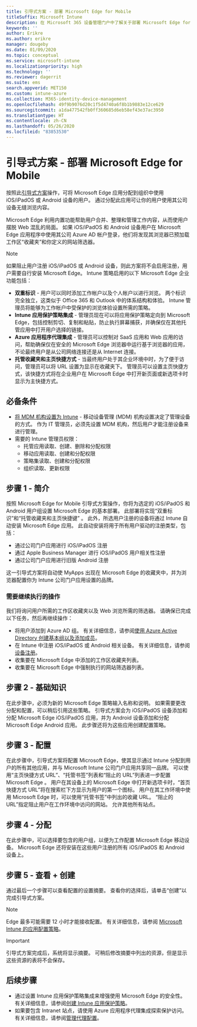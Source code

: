 ```yaml
---
title: 引导式方案 - 部署 Microsoft Edge for Mobile
titleSuffix: Microsoft Intune
description: 在 Microsoft 365 设备管理门户中了解关于部署 Microsoft Edge for Mobile 的引导式方案。
keywords: ''
author: Erikre
ms.author: erikre
manager: dougeby
ms.date: 01/09/2020
ms.topic: conceptual
ms.service: microsoft-intune
ms.localizationpriority: high
ms.technology: ''
ms.reviewer: dagerrit
ms.suite: ems
search.appverid: MET150
ms.custom: intune-azure
ms.collection: M365-identity-device-management
ms.openlocfilehash: 49f9b9076d20c1f5d4740a6f8b1b9883e12ce629
ms.sourcegitcommit: a1da477542fb0ff360685d6eb58ef43e37ac3950
ms.translationtype: HT
ms.contentlocale: zh-CN
ms.lasthandoff: 05/26/2020
ms.locfileid: "83853530"
---
```

# <a name="guided-scenario---deploy-microsoft-edge-for-mobile"></a>引导式方案 - 部署 Microsoft Edge for Mobile

按照此[引导式方案](guided-scenarios-overview.md)操作，可将 Microsoft Edge 应用分配到组织中使用 iOS/iPadOS 或 Android 设备的用户。 通过分配此应用可让你的用户使用其公司设备无缝浏览内容。

Microsoft Edge 利用内置功能帮助用户合并、整理和管理工作内容，从而使用户摆脱 Web 混乱的局面。 如果 iOS/iPadOS 和 Android 设备用户在 Microsoft Edge 应用程序中使用其公司 Azure AD 帐户登录，他们将发现其浏览器已预加载工作区“收藏夹”和你定义的网站筛选器。

> [!NOTE]
> 如果阻止用户注册 iOS/iPadOS 或 Android 设备，则此方案将不会启用注册，用户需要自行安装 Microsoft Edge。
Intune 策略启用的以下 Microsoft Edge 企业功能包括：

- **双重标识** - 用户可以同时添加工作帐户以及个人帐户以进行浏览。 两个标识完全独立，这类似于 Office 365 和 Outlook 中的体系结构和体验。 Intune 管理员将能够为工作帐户中受保护的浏览体验设置所需的策略。
- **Intune 应用保护策略集成** - 管理员现在可以将应用保护策略定向到 Microsoft Edge，包括控制剪切、复制和粘贴，防止执行屏幕捕获，并确保仅在其他托管应用中打开用户选择的链接。
- **Azure 应用程序代理集成** - 管理员可以控制对 SaaS 应用和 Web 应用的访问，帮助确保仅在安全的 Microsoft Edge 浏览器中运行基于浏览器的应用，不论最终用户是从公司网络连接还是从 Internet 连接。
- **托管收藏夹和主页快捷方式** - 当最终用户处于其企业环境中时，为了便于访问，管理员可以将 URL 设置为显示在收藏夹下。 管理员可以设置主页快捷方式，该快捷方式将在企业用户在 Microsoft Edge 中打开新页面或新选项卡时显示为主快捷方式。

## <a name="prerequisites"></a>必备条件

- [将 MDM 机构设置为 Intune](mdm-authority-set.md#set-mdm-authority-to-intune) - 移动设备管理 (MDM) 机构设置决定了管理设备的方式。 作为 IT 管理员，必须先设置 MDM 机构，然后用户才能注册设备来进行管理。
- 需要的 Intune 管理员权限：
  - 托管应用读取、创建、删除和分配权限
  - 移动应用读取、创建和分配权限
  - 策略集读取、创建和分配权限
  - 组织读取、更新权限

## <a name="step-1---introduction"></a>步骤 1 - 简介

按照 Microsoft Edge for Mobile 引导式方案操作，你将为选定的 iOS/iPadOS 和 Android 用户组设置 Microsoft Edge 的基本部署。 此部署将实现“双重标识”和“托管收藏夹和主页快捷键” 。 此外，所选用户注册的设备将通过 Intune 自动安装 Microsoft Edge 应用。 此自动安装将用于所有用户驱动的注册类型，包括：

- 通过公司门户应用进行 iOS/iPadOS 注册
- 通过 Apple Business Manager 进行 iOS/iPadOS 用户相关性注册
- 通过公司门户应用进行旧版 Android 注册

这一引导式方案将自动使 MyApps 出现在 Microsoft Edge 的收藏夹中，并为浏览器配置你为 Intune 公司门户应用设置的品牌。

### <a name="what-you-will-need-to-continue"></a>需要继续执行的操作

我们将询问用户所需的工作区收藏夹以及 Web 浏览所需的筛选器。 请确保已完成以下任务，然后再继续操作：

- 将用户添加到 Azure AD 组。 有关详细信息，请参阅[使用 Azure Active Directory 创建基本组以及添加成员](https://go.microsoft.com/fwlink/?linkid=2102458)。
- 在 Intune 中注册 iOS/iPadOS 或 Android 相关设备。 有关详细信息，请参阅[设备注册](https://go.microsoft.com/fwlink/?linkid=2102547)。
- 收集要在 Microsoft Edge 中添加的工作区收藏夹列表。
- 收集要在 Microsoft Edge 中强制执行的网站筛选器列表。

## <a name="step-2---basics"></a>步骤 2 - 基础知识

在此步骤中，必须为新的 Microsoft Edge 策略输入名称和说明。 如果需要更改分配和配置，可以稍后引用这些策略。 引导式方案会为 iOS/iPadOS 设备添加和分配 Microsoft Edge iOS/iPadOS 应用，并为 Android 设备添加和分配 Microsoft Edge Android 应用。 此步骤还将为这些应用创建配置策略。

## <a name="step-3---configuration"></a>步骤 3 - 配置

在此步骤中，引导式方案将配置 Microsoft Edge，使其显示通过 Intune 分配到用户的所有其他应用，并与 Microsoft Intune 公司门户应用共享同一品牌。 可以使用“主页快捷方式 URL”、“托管书签”列表和“阻止的 URL”列表进一步配置 Microsoft Edge  。 用户在其设备上的 Microsoft Edge 中打开新选项卡时，“首页快捷方式 URL”将在搜索栏下方显示为用户的第一个图标。 用户在其工作环境中使用 Microsoft Edge 时，可以使用“托管书签”中列出的收藏 URL。 “阻止的 URL”指定阻止用户在工作环境中访问的网站。 允许其他所有站点。

## <a name="step-4---assignments"></a>步骤 4 - 分配

在此步骤中，可以选择要包含的用户组，以便为工作配置 Microsoft Edge 移动设备。 Microsoft Edge 还将安装在这些用户注册的所有 iOS/iPadOS 和 Android 设备上。

## <a name="step-5---review--create"></a>步骤 5 - 查看 + 创建

通过最后一个步骤可以查看配置的设置摘要。 查看你的选择后，请单击“创建”以完成引导式方案。 

> [!NOTE]
> Edge 最多可能需要 12 小时才能接收配置。 有关详细信息，请参阅 [Microsoft Intune 的应用配置策略](../apps/app-configuration-policies-overview.md)。

> [!IMPORTANT]
> 引导式方案完成后，系统将显示摘要。 可稍后修改摘要中列出的资源，但是显示这些资源的表将不会保存。

## <a name="next-steps"></a>后续步骤

- 通过设置 Intune 应用保护策略集成来增强使用 Microsoft Edge 的安全性。 有关详细信息，请参阅[创建 Intune 应用保护策略](../apps/manage-microsoft-edge.md#create-intune-app-protection-policies)。
- 如果要包含 Intranet 站点，请使用 Azure 应用程序代理集成探索保护访问。 有关详细信息，请参阅[管理代理配置](../apps/manage-microsoft-edge.md#manage-proxy-configuration)。